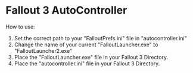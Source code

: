 # Fallout 3 AutoController
 
How to use:

1. Set the correct path to your "FalloutPrefs.ini" file in "autocontroller.ini"
2. Change the name of your current "FalloutLauncher.exe" to "FalloutLauncher2.exe"
3. Place the "FalloutLauncher.exe" file in your Fallout 3 Directory.
4. Place the "autocontroller.ini" file in your Fallout 3 Directory.
